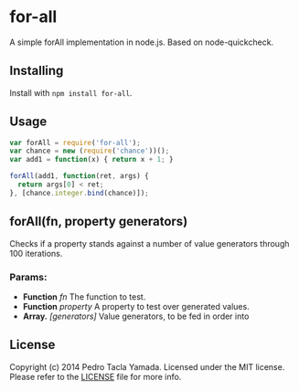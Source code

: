 for-all
=======

A simple forAll implementation in node.js. Based on node-quickcheck.

## Installing

Install with `npm install for-all`.

## Usage

```javascript
var forAll = require('for-all');
var chance = new (require('chance'))();
var add1 = function(x) { return x + 1; }

forAll(add1, function(ret, args) {
  return args[0] < ret;
}, [chance.integer.bind(chance)]);
```

## forAll(fn, property generators)

Checks if a property stands against a number of value generators through 100
iterations.

### Params:

* **Function** *fn* The function to test.
* **Function** *property* A property to test over generated values.
* **Array.<Function>** *[generators]* Value generators, to be fed in order into

## License

Copyright (c) 2014 Pedro Tacla Yamada. Licensed under the MIT license.
Please refer to the [LICENSE](LICENSE) file for more info.
